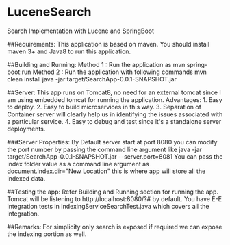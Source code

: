 # LuceneSearch
Search Implementation with Lucene and SpringBoot

##Requirements:
This application is based on maven.
You should install maven 3+ and Java8 to run this application.

##Building and Running:
Method 1 : Run the application as mvn spring-boot:run
Method 2 : Run the application with following commands
            mvn clean install
            java -jar target/SearchApp-0.0.1-SNAPSHOT.jar

##Server:
This app runs on Tomcat8, no need for an external tomcat since I am using embedded tomcat for running the application.
Advantages:
        1. Easy to deploy.
        2. Easy to build microservices in this way.
        3. Separation of Container server will clearly help us in identifying the issues associated with a particular service.
        4. Easy to debug and test since it's a standalone server deployments.

###Server Properties:
By Default server start at port 8080 you can modify the port number by passing the command line argument like
        java -jar target/SearchApp-0.0.1-SNAPSHOT.jar --server.port=8081
You can pass the index folder value as a command line argument as document.index.dir="New Location" this is where app will store all the indexed data.

##Testing the app:
Refer Building and Running section for running the app.
Tomcat will be listening to http://localhost:8080/?# by default.
You have E-E integration tests in IndexingServiceSearchTest.java which covers all the integration.

##Remarks:
For simplicity only search is exposed if required we can expose the indexing portion as well.
